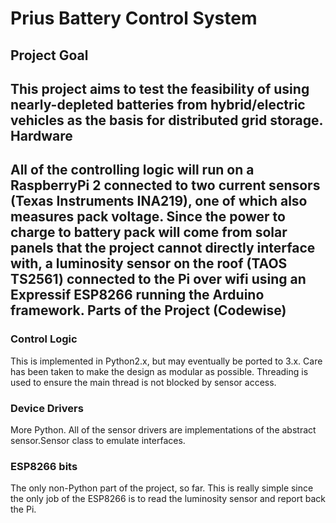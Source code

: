 Prius Battery Control System
============================
Project Goal
------------
This project aims to test the feasibility of using nearly-depleted batteries from hybrid/electric vehicles as the basis for distributed grid storage.
Hardware
--------
All of the controlling logic will run on a RaspberryPi 2 connected to two current sensors (Texas Instruments INA219), one of which also measures pack voltage. Since the power to charge to battery pack will come from solar panels that the project cannot directly interface with, a luminosity sensor on the roof (TAOS TS2561) connected to the Pi over wifi using an Expressif ESP8266 running the Arduino framework.
Parts of the Project (Codewise)
-------------------------------
### Control Logic
This is implemented in Python2.x, but may eventually be ported to 3.x. Care has been taken to make the design as modular as possible. Threading is used to ensure the main thread is not blocked by sensor access.
### Device Drivers
More Python. All of the sensor drivers are implementations of the abstract sensor.Sensor class to emulate interfaces.
### ESP8266 bits
The only non-Python part of the project, so far. This is really simple since the only job of the ESP8266 is to read the luminosity sensor and report back the Pi.
